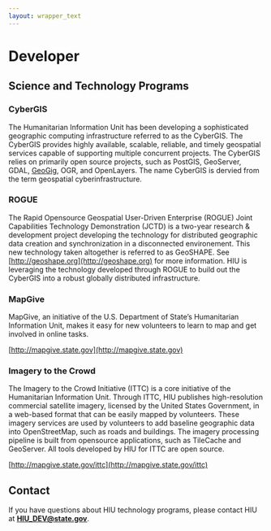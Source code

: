 ```yaml
---
layout: wrapper_text
---
```


# Developer

## Science and Technology Programs

### CyberGIS

The Humanitarian Information Unit has been developing a sophisticated geographic computing infrastructure referred to as the CyberGIS. The CyberGIS provides highly available, scalable, reliable, and timely geospatial services capable of supporting multiple concurrent projects. The CyberGIS relies on primarily open source projects, such as PostGIS, GeoServer, GDAL, [GeoGig](http://geogig.org), OGR, and OpenLayers. The name CyberGIS is dervied from the term geospatial cyberinfrastructure.

### ROGUE

The Rapid Opensource Geospatial User-Driven Enterprise (ROGUE) Joint Capabilities Technology Demonstration (JCTD) is a two-year research & development project developing the technology for distributed geographic data creation and synchronization in a disconnected environement. This new technology taken altogether is referred to as GeoSHAPE. See [http://geoshape.org](http://geoshape.org) for more information. HIU is leveraging the technology developed through ROGUE to build out the CyberGIS into a robust globally distributed infrastructure.

### MapGive

MapGive, an initiative of the U.S. Department of State’s Humanitarian Information Unit, makes it easy for new volunteers to learn to map and get involved in online tasks.

[http://mapgive.state.gov](http://mapgive.state.gov)

### Imagery to the Crowd

The Imagery to the Crowd Initiative (ITTC) is a core initiative of the Humanitarian Information Unit. Through ITTC, HIU publishes high-resolution commercial satellite imagery, licensed by the United States Government, in a web-based format that can be easily mapped by volunteers. These imagery services are used by volunteers to add baseline geographic data into OpenStreetMap, such as roads and buildings. The imagery processing pipeline is built from opensource applications, such as TileCache and GeoServer. All tools developed by HIU for ITTC are open source.

[http://mapgive.state.gov/ittc](http://mapgive.state.gov/ittc)

## Contact

If you have questions about HIU technology programs, please contact HIU at **[HIU_DEV@state.gov](mailto:HIU_DEV@state.gov)**.

